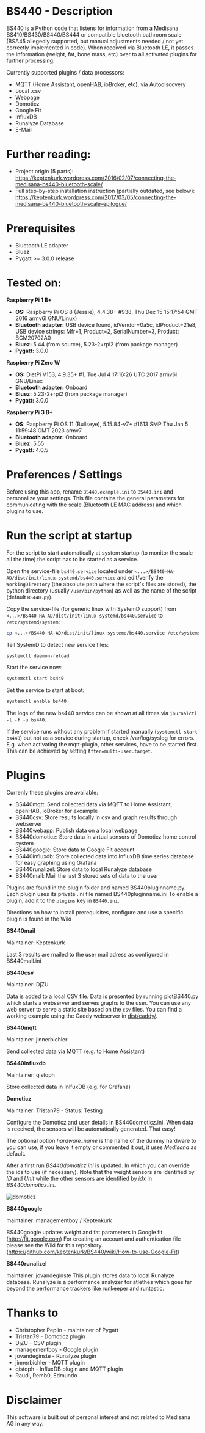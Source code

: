 # BS440 - Description
BS440 is a Python code that listens for information from a Medisana BS410/BS430/BS440/BS444
or compatible bluetooth bathroom scale (BSA45 allegedly supported, but manual adjustments needed / not yet correctly implemented in code). When received via Bluetooth LE, it passes the
information (weight, fat, bone mass, etc) over to all activated plugins for further processing.

Currently supported plugins / data processors:
- MQTT (Home Assistant, openHAB, ioBroker, etc), via Autodiscovery
- Local .csv
- Webpage
- Domoticz
- Google Fit
- InfluxDB
- Runalyze Database
- E-Mail

# Further reading:
- Project origin (5 parts): https://keptenkurk.wordpress.com/2016/02/07/connecting-the-medisana-bs440-bluetooth-scale/
- Full step-by-step installation instruction (partially outdated, see below): https://keptenkurk.wordpress.com/2017/03/05/connecting-the-medisana-bs440-bluetooth-scale-epilogue/

# Prerequisites
- Bluetooth LE adapter
- Bluez
- Pygatt >= 3.0.0 release

# Tested on:
**Raspberry Pi 1 B+**
- **OS:** Raspberry Pi OS 8 (Jessie), 4.4.38+ #938, Thu Dec 15 15:17:54 GMT 2016 armv6l GNU/Linux)
- **Bluetooth adapter:** USB device found, idVendor=0a5c, idProduct=21e8, USB device strings: Mfr=1, Product=2, SerialNumber=3, Product: BCM20702A0
- **Bluez:** 5.44 (from source), 5.23-2+rpi2 (from package manager)
- **Pygatt:** 3.0.0

**Raspberry Pi Zero W**
- **OS:** DietPi V153, 4.9.35+ #1, Tue Jul 4 17:16:26 UTC 2017 armv6l GNU/Linux
- **Bluetooth adapter:** Onboard
- **Bluez:** 5.23-2+rpi2 (from package manager)
- **Pygatt:** 3.0.0

**Raspberry Pi 3 B+**
- **OS:** Raspberry Pi OS 11 (Bullseye), 5.15.84-v7+ #1613 SMP Thu Jan 5 11:59:48 GMT 2023 armv7
- **Bluetooth adapter:** Onboard
- **Bluez:** 5.55
- **Pygatt:** 4.0.5

# Preferences / Settings
Before using this app, rename `BS440.example.ini` to `BS440.ini` and personalize your settings.
This file contains the general parameters for communicating with the scale (Bluetooth LE
MAC address) and which plugins to use.

# Run the script at startup
For the script to start automatically at system startup (to monitor the scale all the time)
the script has to be started as a service.

Open the service-file `bs440.service` located under `<...>/BS440-HA-AD/dist/init/linux-systemd/bs440.service`
and edit/verify the `WorkingDirectory` (the absolute path where the script's files are stored), the
python directory (usually `/usr/bin/python`) as well as the name of the script (default `BS440.py`).

Copy the service-file (for generic linux with SystemD support) from
`<...>/BS440-HA-AD/dist/init/linux-systemd/bs440.service` to `/etc/systemd/system`:
```bash
cp <...>/BS440-HA-AD/dist/init/linux-systemd/bs440.service /etc/systemd/system/
```

Tell SystemD to detect new service files:
```bash
systemctl daemon-reload 
```

Start the service now:
```bash
systemctl start bs440
```
Set the service to start at boot:
```bash
systemctl enable bs440
```
The logs of the new bs440 service can be shown at all times via ```journalctl -l -f -u bs440```.

If the service runs without any problem if started manually (```systemctl start bs440```) but not
as a service during startup, check /var/log/syslog for errors. E.g. when activating the mqtt-plugin,
other services, have to be started first. This can be achieved by setting ```After=multi-user.target```.

# Plugins
Currenly these plugins are available:
* BS440mqtt: Send collected data via MQTT to Home Assistant, openHAB, ioBroker for excample
* BS440csv: Store results locally in csv and graph results through webserver
* BS440webapp: Publish data on a local webpage
* BS440domoticz: Store data in virtual sensors of Domoticz home control system
* BS440google: Store data to Google Fit account
* BS440influxdb: Store collected data into InfluxDB time series database for easy graphing using Grafana
* BS440runalizel: Store data to local Runalyze database
* BS440mail: Mail the last 3 stored sets of data to the user

Plugins are found in the plugin folder and named BS440pluginname.py. Each plugin uses
its private .ini file named BS440pluginname.ini
To enable a plugin, add it to the `plugins` key in `BS440.ini`.

Directions on how to install prerequisites, configure and use a specific plugin is found in the Wiki

**BS440mail**

Maintainer: Keptenkurk

Last 3 results are mailed to the user mail adress as configured in BS440mail.ini

**BS440csv**

Maintainer: DjZU

Data is added to a local CSV file. Data is presented by running plotBS440.py which
starts a webserver and serves graphs to the user.
You can use any web server to serve a static site based on the `csv` files. You can find a
working example using the Caddy webserver in [dist/caddy/](dist/caddy/).

**BS440mqtt**

Maintainer: jinnerbichler

Send collected data via MQTT (e.g. to Home Assistant)

**BS440influxdb**

Maintainer: qistoph

Store collected data in InlfuxDB (e.g. for Grafana)

**Domoticz**

Maintainer: Tristan79 - Status: Testing

Configure the Domoticz and user details in BS440domoticz.ini.
When data is received, the sensors will be automatically generated. That easy!

The optional option _hardware_name_ is the name of the dummy hardware to you can use,
if you leave it empty or commented it out, it uses _Medisana_ as default.

After a first run _BS440domoticz.ini_ is updated. In which you can override
the ids to use (if necessary). Note that the weight sensors are identified by _ID_ and _Unit_
while the other sensors are identified by _idx_ in _BS440domoticz.ini_.

![domoticz](https://raw.githubusercontent.com/Tristan79/BS440/master/BS440domoticz.png)

**BS440google**

maintainer: managementboy / Keptenkurk

BS440google updates weight and fat parameters in Google fit (http://fit.google.com)
For creating an account and authentication file please see the Wiki for this
repository.(https://github.com/keptenkurk/BS440/wiki/How-to-use-Google-Fit)

**BS440runalizel**

maintainer: jovandeginste
This plugin stores data to local Runalyze database. Runalyze is a performance analyzer for atlethes which goes far beyond the performance trackers like runkeeper and runtastic. 

# Thanks to
* Christopher Peplin - maintainer of Pygatt
* Tristan79 - Domoticz plugin
* DjZU - CSV plugin
* managementboy - Google plugin
* jovandeginste - Runalyze plugin
* jinnerbichler - MQTT plugin
* qistoph - InfluxDB plugin and MQTT plugin
* Raudi, Remb0, Edmundo

# Disclaimer
This software is built out of personal interest and not related to
Medisana AG in any way.
